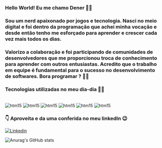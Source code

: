 ### Hello World! Eu me chamo Dener 🙋‍♂️
### Sou um nerd apaixonado por jogos e tecnologia. Nasci no meio digital e foi dentro da programação que achei minha vocação e desde então tenho me esforçado para aprender e crescer cada vez mais todos os dias.
### Valorizo a colaboração e foi participando de comunidades de desenvolvedores que me proporcionou troca de conhecimento para aprender com outros entusiastas. Acredito que o trabalho em equipe é fundamental para o sucesso no desenvolvimento de softwares. Bora programar ? 🧑‍💻
### Tecnologias utilizadas no meu dia-dia 👨‍💻

<div style="display:  inline_block" ><br/>
    <img align="center" alt="htm15" src="https://img.shields.io/badge/Python-3776AB?style=for-the-badge&logo=python&logoColor=white" /> <img align="center" alt="htm15" src="https://img.shields.io/badge/JavaScript-F7DF1E?style=for-the-badge&logo=javascript&logoColor=black" /> <img align="center" alt="htm15" src="https://img.shields.io/badge/C-00599C?style=for-the-badge&logo=c&logoColor=white" /> <img align="center" alt="htm15" src="https://img.shields.io/badge/React-20232A?style=for-the-badge&logo=react&logoColor=61DAFB" /> <img align="center" alt="htm15" src="https://img.shields.io/badge/Django-092E20?style=for-the-badge&logo=django&logoColor=white" /> <img align="center" alt="htm15" src="https://img.shields.io/badge/HTML5-E34F26?style=for-the-badge&logo=html5&logoColor=white" />
</div>

### 👇 Aproveita e da uma conferida no meu linkedIn 😉
[![Linkedin](https://img.shields.io/badge/LinkedIn-0077B5?style=for-the-badge&logo=linkedin&logoColor=white)](https://www.linkedin.com/in/devdener/)

![Anurag's GitHub stats](https://github-readme-stats.vercel.app/api?username=DeveloperDener&show_icons=true&theme=Dark_modern)
